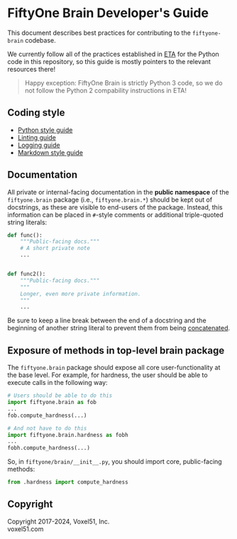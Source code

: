 # FiftyOne Brain Developer's Guide

This document describes best practices for contributing to the `fiftyone-brain`
codebase.

We currently follow all of the practices established in
[ETA](https://github.com/voxel51/eta) for the Python code in this repository,
so this guide is mostly pointers to the relevant resources there!

> Happy exception: FiftyOne Brain is strictly Python 3 code, so we do not
> follow the Python 2 compability instructions in ETA!

## Coding style

-   [Python style guide](https://github.com/voxel51/eta/blob/develop/docs/python_style_guide.md)
-   [Linting guide](https://github.com/voxel51/eta/blob/develop/docs/linting_guide.md)
-   [Logging guide](https://github.com/voxel51/eta/blob/develop/docs/logging_guide.md)
-   [Markdown style guide](https://github.com/voxel51/eta/blob/develop/docs/markdown_style_guide.md)

## Documentation

All private or internal-facing documentation in the **public namespace** of the
`fiftyone.brain` package (i.e., `fiftyone.brain.*`) should be kept out of
docstrings, as these are visible to end-users of the package. Instead, this
information can be placed in `#`-style comments or additional triple-quoted
string literals:

```python
def func():
    """Public-facing docs."""
    # A short private note
    ...


def func2():
    """Public-facing docs."""
    """
    Longer, even more private information.
    """
    ...
```

Be sure to keep a line break between the end of a docstring and the beginning
of another string literal to prevent them from being
[concatenated](https://docs.python.org/3/reference/lexical_analysis.html#string-literal-concatenation).

## Exposure of methods in top-level brain package

The `fiftyone.brain` package should expose all core user-functionality at the
base level. For example, for hardness, the user should be able to execute calls
in the following way:

```py
# Users should be able to do this
import fiftyone.brain as fob
...
fob.compute_hardness(...)

# And not have to do this
import fiftyone.brain.hardness as fobh
...
fobh.compute_hardness(...)
```

So, in `fiftyone/brain/__init__.py`, you should import core, public-facing
methods:

```py
from .hardness import compute_hardness
```

## Copyright

Copyright 2017-2024, Voxel51, Inc.<br> voxel51.com
